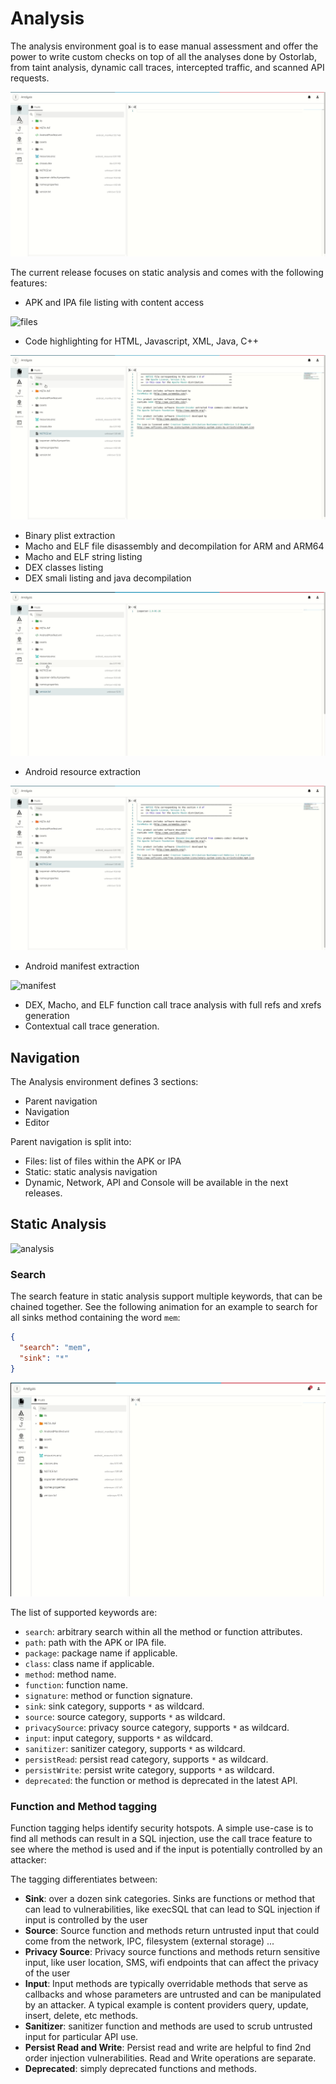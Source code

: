 # Analysis

The analysis environment goal is to ease manual assessment and offer the power to write custom checks on top of all the
analyses done by Ostorlab, from taint analysis, dynamic call traces, intercepted traffic, and scanned API requests.

![analysis](../public/ide/analysis.gif)

The current release focuses on static analysis and comes with the following features:

* APK and IPA file listing with content access

![files](../public/ide/file_listing.gif)

* Code highlighting for HTML, Javascript, XML, Java, C++

![code highlight](../public/ide/code_highlight_elf.gif)

* Binary plist extraction
* Macho and ELF file disassembly and decompilation for ARM and ARM64
* Macho and ELF string listing
* DEX classes listing
* DEX smali listing and java decompilation

![dex](../public/ide/dex.gif)

* Android resource extraction

![resource](../public/ide/resources.gif)

* Android manifest extraction

![manifest](../public/ide/manifest.gif)

* DEX, Macho, and ELF function call trace analysis with full refs and xrefs generation
* Contextual call trace generation.

## Navigation

The Analysis environment defines 3 sections:

* Parent navigation
* Navigation
* Editor

Parent navigation is split into:

* Files: list of files within the APK or IPA
* Static: static analysis navigation
* Dynamic, Network, API and Console will be available in the next releases.

## Static Analysis

![analysis](../public/ide/large_call_stack.gif)

### Search

The search feature in static analysis support multiple keywords, that can be chained together. See the following animation
for an example to search for all sinks method containing the word `mem`:

```json
{
  "search": "mem",
  "sink": "*"
}
```

![analysis](../public/ide/search.gif)

The list of supported keywords are:

* `search`: arbitrary search within all the method or function attributes.
* `path`: path with the APK or IPA file.
* `package`: package name if applicable.
* `class`: class name if applicable.
* `method`: method name.
* `function`: function name.
* `signature`: method or function signature.
* `sink`: sink category, supports `*` as wildcard.
* `source`: source category, supports `*` as wildcard.
* `privacySource`: privacy source category, supports `*` as wildcard.
* `input`: input category, supports `*` as wildcard.
* `sanitizer`: sanitizer category, supports `*` as wildcard.
* `persistRead`: persist read category, supports `*` as wildcard.
* `persistWrite`: persist write category, supports `*` as wildcard.
* `deprecated`: the function or method is deprecated in the latest API.

### Function and Method tagging

Function tagging helps identify security hotspots. A simple use-case is to find all methods can result in a SQL injection,
use the call trace feature to see where the method is used and if the input is potentially controlled by an attacker:

The tagging  differentiates between:

* **Sink**: over a dozen sink categories. Sinks are functions or method that can lead to vulnerabilities, like execSQL that can lead to SQL injection if input is controlled by the user
* **Source**: Source function and methods return untrusted input that could come from the network, IPC, filesystem (external storage) ...
* **Privacy Source**: Privacy source functions and methods return sensitive input, like user location, SMS, wifi endpoints that can affect the privacy of the user
* **Input**: Input methods are typically overridable methods that serve as callbacks and whose parameters are untrusted and can be manipulated by an attacker. A typical example is content providers query, update, insert, delete, etc methods.
* **Sanitizer**: sanitizer function and methods are used to scrub untrusted input for particular API use.
* **Persist Read and Write**: Persist read and write are helpful to find 2nd order injection vulnerabilities. Read and Write operations are separate.
* **Deprecated**: simply deprecated functions and methods.
